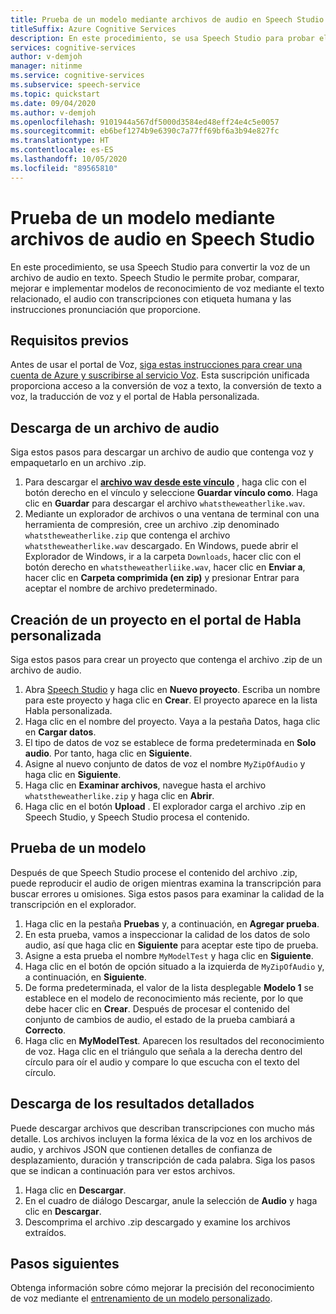 ```yaml
---
title: Prueba de un modelo mediante archivos de audio en Speech Studio
titleSuffix: Azure Cognitive Services
description: En este procedimiento, se usa Speech Studio para probar el reconocimiento de voz en un archivo de audio.
services: cognitive-services
author: v-demjoh
manager: nitinme
ms.service: cognitive-services
ms.subservice: speech-service
ms.topic: quickstart
ms.date: 09/04/2020
ms.author: v-demjoh
ms.openlocfilehash: 9101944a567df5000d3584ed48eff24e4c5e0057
ms.sourcegitcommit: eb6bef1274b9e6390c7a77ff69bf6a3b94e827fc
ms.translationtype: HT
ms.contentlocale: es-ES
ms.lasthandoff: 10/05/2020
ms.locfileid: "89565810"
---
```

# <a name="test-a-model-using-an-audio-file-in-speech-studio"></a>Prueba de un modelo mediante archivos de audio en Speech Studio

En este procedimiento, se usa Speech Studio para convertir la voz de un archivo de audio en texto. Speech Studio le permite probar, comparar, mejorar e implementar modelos de reconocimiento de voz mediante el texto relacionado, el audio con transcripciones con etiqueta humana y las instrucciones pronunciación que proporcione.

## <a name="prerequisites"></a>Requisitos previos

Antes de usar el portal de Voz, [siga estas instrucciones para crear una cuenta de Azure y suscribirse al servicio Voz](../how-to-custom-speech.md#set-up-your-azure-account). Esta suscripción unificada proporciona acceso a la conversión de voz a texto, la conversión de texto a voz, la traducción de voz y el portal de Habla personalizada.

## <a name="download-an-audio-file"></a>Descarga de un archivo de audio

Siga estos pasos para descargar un archivo de audio que contenga voz y empaquetarlo en un archivo .zip.

1. Para descargar el **[archivo wav desde este vínculo](https://raw.githubusercontent.com/Azure-Samples/cognitive-services-speech-sdk/f9807b1079f3a85f07cbb6d762c6b5449d536027/samples/cpp/windows/console/samples/whatstheweatherlike.wav)** , haga clic con el botón derecho en el vínculo y seleccione **Guardar vínculo como**. Haga clic en **Guardar** para descargar el archivo `whatstheweatherlike.wav`.
2. Mediante un explorador de archivos o una ventana de terminal con una herramienta de compresión, cree un archivo .zip denominado `whatstheweatherlike.zip` que contenga el archivo `whatstheweatherlike.wav` descargado. En Windows, puede abrir el Explorador de Windows, ir a la carpeta `Downloads`, hacer clic con el botón derecho en `whatstheweatherliike.wav`, hacer clic en **Enviar a**, hacer clic en **Carpeta comprimida (en zip)** y presionar Entrar para aceptar el nombre de archivo predeterminado.

## <a name="create-a-project-in-the-custom-speech-portal"></a>Creación de un proyecto en el portal de Habla personalizada

Siga estos pasos para crear un proyecto que contenga el archivo .zip de un archivo de audio.

1. Abra [Speech Studio](https://speech.microsoft.com/) y haga clic en **Nuevo proyecto**. Escriba un nombre para este proyecto y haga clic en **Crear**. El proyecto aparece en la lista Habla personalizada.
2. Haga clic en el nombre del proyecto. Vaya a la pestaña Datos, haga clic en **Cargar datos**.
3. El tipo de datos de voz se establece de forma predeterminada en **Solo audio**. Por tanto, haga clic en **Siguiente**.
4. Asigne al nuevo conjunto de datos de voz el nombre `MyZipOfAudio` y haga clic en **Siguiente**.
5. Haga clic en **Examinar archivos**, navegue hasta el archivo `whatstheweatherlike.zip` y haga clic en **Abrir**.
6. Haga clic en el botón **Upload** . El explorador carga el archivo .zip en Speech Studio, y Speech Studio procesa el contenido.

## <a name="test-a-model"></a>Prueba de un modelo

Después de que Speech Studio procese el contenido del archivo .zip, puede reproducir el audio de origen mientras examina la transcripción para buscar errores u omisiones. Siga estos pasos para examinar la calidad de la transcripción en el explorador.

1. Haga clic en la pestaña **Pruebas** y, a continuación, en **Agregar prueba**.
2. En esta prueba, vamos a inspeccionar la calidad de los datos de solo audio, así que haga clic en **Siguiente** para aceptar este tipo de prueba.
3. Asigne a esta prueba el nombre `MyModelTest` y haga clic en **Siguiente**.
4. Haga clic en el botón de opción situado a la izquierda de `MyZipOfAudio` y, a continuación, en **Siguiente**.
5. De forma predeterminada, el valor de la lista desplegable **Modelo 1** se establece en el modelo de reconocimiento más reciente, por lo que debe hacer clic en **Crear**. Después de procesar el contenido del conjunto de cambios de audio, el estado de la prueba cambiará a **Correcto**.
6. Haga clic en **MyModelTest**. Aparecen los resultados del reconocimiento de voz. Haga clic en el triángulo que señala a la derecha dentro del círculo para oír el audio y compare lo que escucha con el texto del círculo.

## <a name="download-detailed-results"></a>Descarga de los resultados detallados

Puede descargar archivos que describan transcripciones con mucho más detalle. Los archivos incluyen la forma léxica de la voz en los archivos de audio, y archivos JSON que contienen detalles de confianza de desplazamiento, duración y transcripción de cada palabra. Siga los pasos que se indican a continuación para ver estos archivos.

1. Haga clic en **Descargar**.
2. En el cuadro de diálogo Descargar, anule la selección de **Audio** y haga clic en **Descargar**.
3. Descomprima el archivo .zip descargado y examine los archivos extraídos.

## <a name="next-steps"></a>Pasos siguientes

Obtenga información sobre cómo mejorar la precisión del reconocimiento de voz mediante el [entrenamiento de un modelo personalizado](../how-to-custom-speech-test-and-train.md).